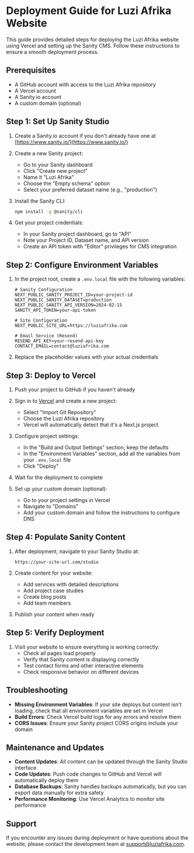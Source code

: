 # Deployment Guide for Luzi Afrika Website

This guide provides detailed steps for deploying the Luzi Afrika website using Vercel and setting up the Sanity CMS. Follow these instructions to ensure a smooth deployment process.

## Prerequisites

- A GitHub account with access to the Luzi Afrika repository
- A Vercel account
- A Sanity.io account
- A custom domain (optional)

## Step 1: Set Up Sanity Studio

1. Create a Sanity.io account if you don't already have one at [https://www.sanity.io/](https://www.sanity.io/)

2. Create a new Sanity project:
   - Go to your Sanity dashboard
   - Click "Create new project"
   - Name it "Luzi Afrika"
   - Choose the "Empty schema" option
   - Select your preferred dataset name (e.g., "production")

3. Install the Sanity CLI:
   ```bash
   npm install -g @sanity/cli
   ```

4. Get your project credentials:
   - In your Sanity project dashboard, go to "API"
   - Note your Project ID, Dataset name, and API version
   - Create an API token with "Editor" privileges for CMS integration

## Step 2: Configure Environment Variables

1. In the project root, create a `.env.local` file with the following variables:
   ```env
   # Sanity Configuration
   NEXT_PUBLIC_SANITY_PROJECT_ID=your-project-id
   NEXT_PUBLIC_SANITY_DATASET=production
   NEXT_PUBLIC_SANITY_API_VERSION=2024-02-15
   SANITY_API_TOKEN=your-api-token
   
   # Site Configuration
   NEXT_PUBLIC_SITE_URL=https://luziafrika.com
   
   # Email Service (Resend)
   RESEND_API_KEY=your-resend-api-key
   CONTACT_EMAIL=contact@luziafrika.com
   ```

2. Replace the placeholder values with your actual credentials

## Step 3: Deploy to Vercel

1. Push your project to GitHub if you haven't already

2. Sign in to [Vercel](https://vercel.com/) and create a new project:
   - Select "Import Git Repository"
   - Choose the Luzi Afrika repository
   - Vercel will automatically detect that it's a Next.js project

3. Configure project settings:
   - In the "Build and Output Settings" section, keep the defaults
   - In the "Environment Variables" section, add all the variables from your `.env.local` file
   - Click "Deploy"

4. Wait for the deployment to complete

5. Set up your custom domain (optional):
   - Go to your project settings in Vercel
   - Navigate to "Domains"
   - Add your custom domain and follow the instructions to configure DNS

## Step 4: Populate Sanity Content

1. After deployment, navigate to your Sanity Studio at:
   ```
   https://your-site-url.com/studio
   ```

2. Create content for your website:
   - Add services with detailed descriptions
   - Add project case studies
   - Create blog posts
   - Add team members

3. Publish your content when ready

## Step 5: Verify Deployment

1. Visit your website to ensure everything is working correctly:
   - Check all pages load properly
   - Verify that Sanity content is displaying correctly
   - Test contact forms and other interactive elements
   - Check responsive behavior on different devices

## Troubleshooting

- **Missing Environment Variables**: If your site deploys but content isn't loading, check that all environment variables are set in Vercel
- **Build Errors**: Check Vercel build logs for any errors and resolve them
- **CORS Issues**: Ensure your Sanity project CORS origins include your domain

## Maintenance and Updates

- **Content Updates**: All content can be updated through the Sanity Studio interface
- **Code Updates**: Push code changes to GitHub and Vercel will automatically deploy them
- **Database Backups**: Sanity handles backups automatically, but you can export data manually for extra safety
- **Performance Monitoring**: Use Vercel Analytics to monitor site performance

## Support

If you encounter any issues during deployment or have questions about the website, please contact the development team at support@luziafrika.com.
